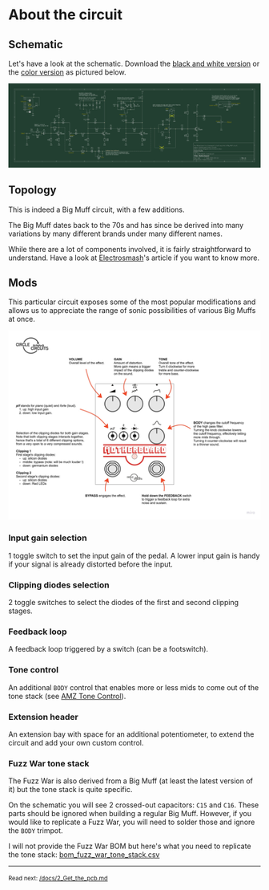 About the circuit
==========================

## Schematic

Let's have a look at the schematic. Download the [black and white version](https://github.com/Circle-Circuits/motherboard/raw/main/sources/schematic_bw_motherboard_v1.pdf) or the [color version](https://github.com/Circle-Circuits/motherboard/raw/main/sources/schematic_color_motherboard_v1.pdf) as pictured below.

[![Schematic](https://github.com/Circle-Circuits/motherboard/raw/main/sources/schematic_color_motherboard_v1.svg)](https://github.com/Circle-Circuits/motherboard/raw/main/sources/schematic_color_motherboard_v1.pdf)

## Topology

This is indeed a Big Muff circuit, with a few additions.

The Big Muff dates back to the 70s and has since be derived into many variations by many different brands under many different names. 

While there are a lot of components involved, it is fairly straightforward to understand. Have a look at [Electrosmash](https://www.electrosmash.com/big-muff-pi-analysis)'s article if you want to know more.

## Mods

This particular circuit exposes some of the most popular modifications and allows us to appreciate the range of sonic possibilities of various Big Muffs at once.

![Manual](https://github.com/Circle-Circuits/motherboard/raw/main/sources/manual_motherboard_v1.jpg)

### Input gain selection

1 toggle switch to set the input gain of the pedal. A lower input gain is handy if your signal is already distorted before the input.

### Clipping diodes selection

2 toggle switches to select the diodes of the first and second clipping stages.

### Feedback loop

A feedback loop triggered by a switch (can be a footswitch).

### Tone control

An additional `BODY` control that enables more or less mids to come out of the tone stack (see [AMZ Tone Control](https://www.muzique.com/lab/tone3.htm)).

### Extension header

An extension bay with space for an additional potentiometer, to extend the circuit and add your own custom control.

### Fuzz War tone stack

The Fuzz War is also derived from a Big Muff (at least the latest version of it) but the tone stack is quite specific. 

On the schematic you will see 2 crossed-out capacitors: `C15` and `C16`. These parts should be ignored when building a regular Big Muff. However, if you would like to replicate a Fuzz War, you will need to solder those and ignore the `BODY` trimpot.

I will not provide the Fuzz War BOM but here's what you need to replicate the tone stack: [bom_fuzz_war_tone_stack.csv](/sources/bom_fuzz_war_tone_stack.csv)

---
<small>Read next: [/docs/2_Get_the_pcb.md](/docs/2_Get_the_pcb.md)</small>